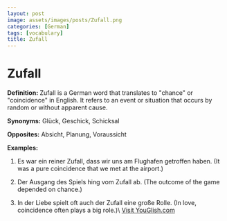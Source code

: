 ```yaml
---
layout: post
image: assets/images/posts/Zufall.png
categories: [German]
tags: [vocabulary]
title: Zufall
---
```


# Zufall

**Definition:** Zufall is a German word that translates to "chance" or "coincidence" in English. It refers to an event or situation that occurs by random or without apparent cause.

**Synonyms:** Glück, Geschick, Schicksal

**Opposites:** Absicht, Planung, Voraussicht

**Examples:**

1. Es war ein reiner Zufall, dass wir uns am Flughafen getroffen haben.
(It was a pure coincidence that we met at the airport.)

2. Der Ausgang des Spiels hing vom Zufall ab.
(The outcome of the game depended on chance.)

3. In der Liebe spielt oft auch der Zufall eine große Rolle.
(In love, coincidence often plays a big role.)\ <a id="yg-widget-0" class="youglish-widget" data-query="Zufall" data-lang="german" data-components="8412" data-auto-start="0" data-bkg-color="theme_light" data-title="How%20to%20pronounce%20Zufall%20in%20German"  rel="nofollow" href="https://youglish.com">Visit YouGlish.com</a><script async src="https://youglish.com/public/emb/widget.js" charset="utf-8"></script>